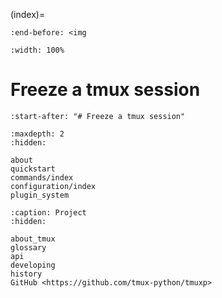 (index)=

```{include} ../README.md
:end-before: <img
```

```{image} _static/tmuxp-demo.gif
:width: 100%

```

# Freeze a tmux session

```{include} ../README.md
:start-after: "# Freeze a tmux session"
```

```{toctree}
:maxdepth: 2
:hidden:

about
quickstart
commands/index
configuration/index
plugin_system

```

```{toctree}
:caption: Project
:hidden:

about_tmux
glossary
api
developing
history
GitHub <https://github.com/tmux-python/tmuxp>
```
